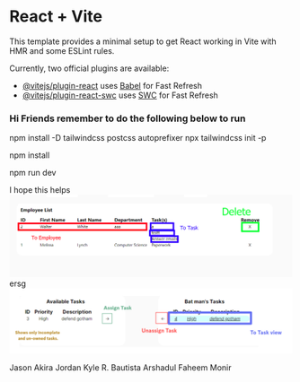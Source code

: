 # React + Vite

This template provides a minimal setup to get React working in Vite with HMR and some ESLint rules.

Currently, two official plugins are available:

- [@vitejs/plugin-react](https://github.com/vitejs/vite-plugin-react/blob/main/packages/plugin-react/README.md) uses [Babel](https://babeljs.io/) for Fast Refresh
- [@vitejs/plugin-react-swc](https://github.com/vitejs/vite-plugin-react-swc) uses [SWC](https://swc.rs/) for Fast Refresh



### Hi Friends remember to do the following below to run

npm install -D tailwindcss postcss autoprefixer
npx tailwindcss init -p

npm install

npm run dev



I hope this helps 
![alt text](https://raw.githubusercontent.com/Arshadul-Monir/webdev_final_front/main/src/assets/readmeImage.png)
ersg
![alt text](https://raw.githubusercontent.com/Arshadul-Monir/webdev_final_front/main/src/assets/AssignTable.png)


Jason Akira Jordan
Kyle R. Bautista
Arshadul Faheem Monir
